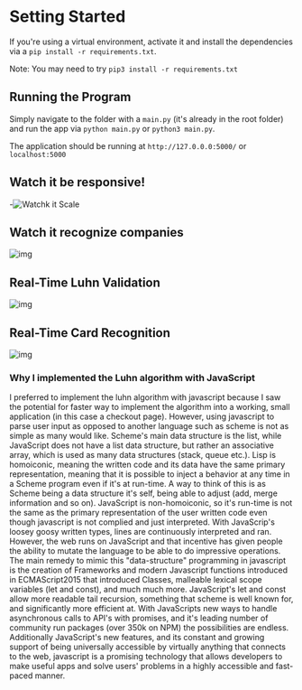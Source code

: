 # Setting Started

If you're using a virtual environment, activate it and install the dependencies via a `pip install -r requirements.txt`.

Note: You may need to try `pip3 install -r requirements.txt`

## Running the Program
Simply navigate to the folder with a `main.py` (it's already in the root folder) and run the app via `python main.py` or `python3 main.py`.

The application should be running at `http://127.0.0.0:5000/` or `localhost:5000`

## Watch it be responsive!

-![Watchk it Scale](https://i.imgur.com/aENNKp9.gif)

## Watch it recognize companies

![img](https://i.imgur.com/tAnXQxz.gif)

## Real-Time Luhn Validation

![img](https://i.imgur.com/l506e1v.gif)

## Real-Time Card Recognition

![img](https://i.imgur.com/oCNJaYS.gif)

### Why I implemented the Luhn algorithm with JavaScript

I preferred to implement the luhn algorithm with javascript because I saw the potential for faster way to implement the algorithm into a working, small application (in this case a checkout page). However, using javascript to parse user input as opposed to another language such as scheme is not as simple as many would like.
Scheme's main data structure is the list, while JavaScript does not have a list data structure, but rather an associative array, which is used as many data structures (stack, queue etc.). Lisp is homoiconic, meaning the written code and its data have the same primary representation, meaning that it is possible to inject a behavior at any time in a Scheme program even if it's at run-time. A way to think of this is as Scheme being a data structure it's self, being able to adjust (add, merge information and so on). JavaScript is non-homoiconic, so it's run-time is not the same as the primary representation of the user written code even though javascript is not complied and just interpreted. With JavaScrip's loosey goosy written types, lines are continuously interpreted and ran.
However, the web runs on JavaScript and that incentive has given people the ability to mutate the language to be able to do impressive operations. The main remedy to mimic this "data-structure" programming in javascript is the creation of Frameworks and modern Javascript functions introduced in ECMAScript2015 that introduced Classes, malleable lexical scope variables (let and const), and much much more. JavaScript's let and const allow more readable tail recursion, something that scheme is well known for, and significantly more efficient at. With JavaScripts new ways to handle asynchronous calls to API's with promises, and it's leading number of community run packages (over 350k on NPM) the possibilities are endless. Additionally JavaScript's new features, and its constant and growing support of being universally accessible by virtually anything that connects to the web, javascript is a promising technology that allows developers to make useful apps and solve users' problems in a highly accessible and fast-paced manner.
